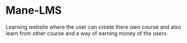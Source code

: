 # Mane-LMS
Learning website where the user can create there own course and also learn from other course and a way of earning money of the users
